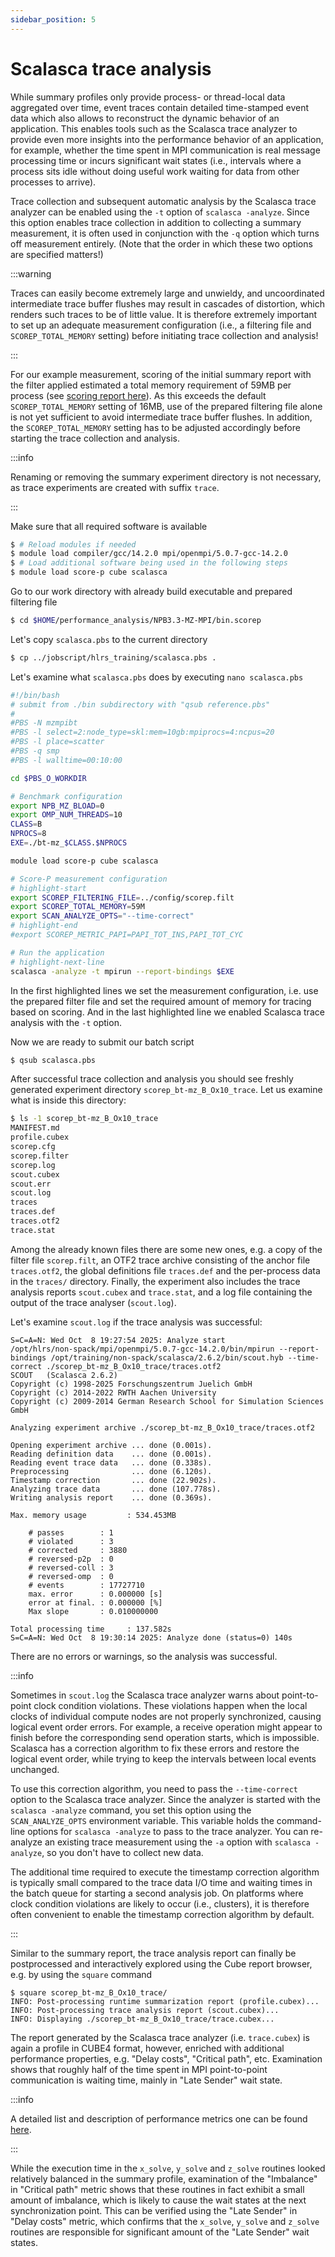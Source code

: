 ```yaml
---
sidebar_position: 5
---
```

# Scalasca trace analysis

While summary profiles only provide process- or thread-local data aggregated over time, event traces contain detailed time-stamped event data which also allows to reconstruct the dynamic behavior of an application. This enables tools such as the Scalasca trace analyzer to provide even more insights into the performance behavior of an application, for example, whether the time spent in MPI communication is real message processing time or incurs significant wait states (i.e., intervals where a process sits idle without doing useful work waiting for data from other processes to arrive).

Trace collection and subsequent automatic analysis by the Scalasca trace analyzer can be enabled using the `-t` option of `scalasca -analyze`. Since this option enables trace collection in addition to collecting a summary measurement, it is often used in conjunction with the `-q` option which turns off measurement entirely. (Note that the order in which these two options are specified matters!)

:::warning

Traces can easily become extremely large and unwieldy, and uncoordinated intermediate trace buffer flushes may result in cascades of distortion, which renders such traces to be of little value. It is therefore extremely important to set up an adequate measurement configuration  (i.e., a filtering file and `SCOREP_TOTAL_MEMORY` setting) before initiating trace collection and analysis!

:::

For our example measurement, scoring of the initial summary report with the filter applied estimated a total memory requirement of 59MB per process (see [scoring report here](./filtering.md)). As this exceeds the default `SCOREP_TOTAL_MEMORY` setting of 16MB, use of the prepared filtering file alone is not yet sufficient to avoid intermediate trace buffer flushes. In addition, the `SCOREP_TOTAL_MEMORY` setting has to be adjusted accordingly before starting the trace collection and analysis. 

:::info

Renaming or removing the summary experiment directory is not necessary, as trace experiments are created with suffix `trace`.

:::

Make sure that all required software is available
```bash
$ # Reload modules if needed
$ module load compiler/gcc/14.2.0 mpi/openmpi/5.0.7-gcc-14.2.0
$ # Load additional software being used in the following steps
$ module load score-p cube scalasca
```

Go to our work directory with already build executable and prepared filtering file 
```bash
$ cd $HOME/performance_analysis/NPB3.3-MZ-MPI/bin.scorep
```

Let's copy `scalasca.pbs` to the current directory
```bash
$ cp ../jobscript/hlrs_training/scalasca.pbs .
```

Let's examine what `scalasca.pbs` does by executing `nano scalasca.pbs`
```bash showLineNumbers
#!/bin/bash
# submit from ./bin subdirectory with "qsub reference.pbs"
#
#PBS -N mzmpibt
#PBS -l select=2:node_type=skl:mem=10gb:mpiprocs=4:ncpus=20
#PBS -l place=scatter
#PBS -q smp
#PBS -l walltime=00:10:00

cd $PBS_O_WORKDIR

# Benchmark configuration
export NPB_MZ_BLOAD=0
export OMP_NUM_THREADS=10
CLASS=B
NPROCS=8
EXE=./bt-mz_$CLASS.$NPROCS

module load score-p cube scalasca

# Score-P measurement configuration
# highlight-start
export SCOREP_FILTERING_FILE=../config/scorep.filt
export SCOREP_TOTAL_MEMORY=59M
export SCAN_ANALYZE_OPTS="--time-correct"
# highlight-end
#export SCOREP_METRIC_PAPI=PAPI_TOT_INS,PAPI_TOT_CYC

# Run the application
# highlight-next-line
scalasca -analyze -t mpirun --report-bindings $EXE
```
In the first highlighted lines we set the measurement configuration, i.e. use the prepared filter file and set the required amount of memory for tracing based on scoring. And in the last highlighted line we enabled Scalasca trace analysis with the `-t` option.

Now we are ready to submit our batch script
```bash
$ qsub scalasca.pbs
```

After successful trace collection and analysis you should see freshly generated experiment directory `scorep_bt-mz_B_Ox10_trace`. Let us examine what is inside this directory:
```bash
$ ls -1 scorep_bt-mz_B_Ox10_trace
MANIFEST.md
profile.cubex
scorep.cfg
scorep.filter
scorep.log
scout.cubex
scout.err
scout.log
traces
traces.def
traces.otf2
trace.stat
```
Among the already known files there are some new ones, e.g. a copy of the filter file `scorep.filt`, an OTF2 trace archive consisting of the anchor file `traces.otf2`, the global definitions file `traces.def` and the per-process data in the `traces/` directory. Finally, the experiment also includes the trace analysis reports `scout.cubex` and `trace.stat`, and a log file containing the output of the trace analyser (`scout.log`).

Let's examine `scout.log` if the trace analysis was successful:
```
S=C=A=N: Wed Oct  8 19:27:54 2025: Analyze start
/opt/hlrs/non-spack/mpi/openmpi/5.0.7-gcc-14.2.0/bin/mpirun --report-bindings /opt/training/non-spack/scalasca/2.6.2/bin/scout.hyb --time-correct ./scorep_bt-mz_B_Ox10_trace/traces.otf2
SCOUT   (Scalasca 2.6.2)
Copyright (c) 1998-2025 Forschungszentrum Juelich GmbH
Copyright (c) 2014-2022 RWTH Aachen University
Copyright (c) 2009-2014 German Research School for Simulation Sciences GmbH

Analyzing experiment archive ./scorep_bt-mz_B_Ox10_trace/traces.otf2

Opening experiment archive ... done (0.001s).
Reading definition data    ... done (0.001s).
Reading event trace data   ... done (0.338s).
Preprocessing              ... done (6.120s).
Timestamp correction       ... done (22.902s).
Analyzing trace data       ... done (107.778s).
Writing analysis report    ... done (0.369s).

Max. memory usage         : 534.453MB

	# passes        : 1
	# violated      : 3
	# corrected     : 3880
	# reversed-p2p  : 0
	# reversed-coll : 3
	# reversed-omp  : 0
	# events        : 17727710
	max. error      : 0.000000 [s]
	error at final. : 0.000000 [%]
	Max slope       : 0.010000000

Total processing time     : 137.582s
S=C=A=N: Wed Oct  8 19:30:14 2025: Analyze done (status=0) 140s
```
There are no errors or warnings, so the analysis was successful. 

:::info

Sometimes in `scout.log` the Scalasca trace analyzer warns about point-to-point clock condition violations. These violations happen when the local clocks of individual compute nodes are not properly synchronized, causing logical event order errors. For example, a receive operation might appear to finish before the corresponding send operation starts, which is impossible. Scalasca has a correction algorithm to fix these errors and restore the logical event order, while trying to keep the intervals between local events unchanged.

To use this correction algorithm, you need to pass the `--time-correct` option to the Scalasca trace analyzer. Since the analyzer is started with the `scalasca -analyze` command, you set this option using the `SCAN_ANALYZE_OPTS` environment variable. This variable holds the command-line options for `scalasca -analyze` to pass to the trace analyzer. You can re-analyze an existing trace measurement using the `-a` option with `scalasca -analyze`, so you don't have to collect new data.

The additional time required to execute the timestamp correction algorithm is typically small compared to the trace data I/O time and waiting times in the batch queue for starting a second analysis job. On platforms where clock condition violations are likely to occur (i.e., clusters), it is therefore often convenient to enable the timestamp correction algorithm by default.

:::

Similar to the summary report, the trace analysis report can finally be postprocessed and interactively explored using the Cube report browser, e.g. by using the `square` command
```
$ square scorep_bt-mz_B_Ox10_trace/
INFO: Post-processing runtime summarization report (profile.cubex)...
INFO: Post-processing trace analysis report (scout.cubex)...
INFO: Displaying ./scorep_bt-mz_B_Ox10_trace/trace.cubex...
```

The report generated by the Scalasca trace analyzer (i.e. `trace.cubex`) is again a profile in CUBE4 format, however, enriched with additional performance properties, e.g. "Delay costs", "Critical path", etc. Examination shows that roughly half of the time spent in MPI point-to-point communication is waiting time, mainly in "Late Sender" wait state.

:::info

A detailed list and description of performance metrics one can be found [here](https://apps.fz-juelich.de/scalasca/releases/scalasca/2.6/help/scalasca_patterns.html).

:::

 While the execution time in the `x_solve`, `y_solve` and `z_solve` routines looked relatively balanced in the summary profile, examination of the "Imbalance" in "Critical path" metric shows that these routines in fact exhibit a small amount of imbalance, which is likely to cause the wait states at the next synchronization point. This can be verified using the "Late Sender" in "Delay costs" metric, which confirms that the `x_solve`, `y_solve` and `z_solve` routines are responsible for significant amount of the "Late Sender" wait states. 
